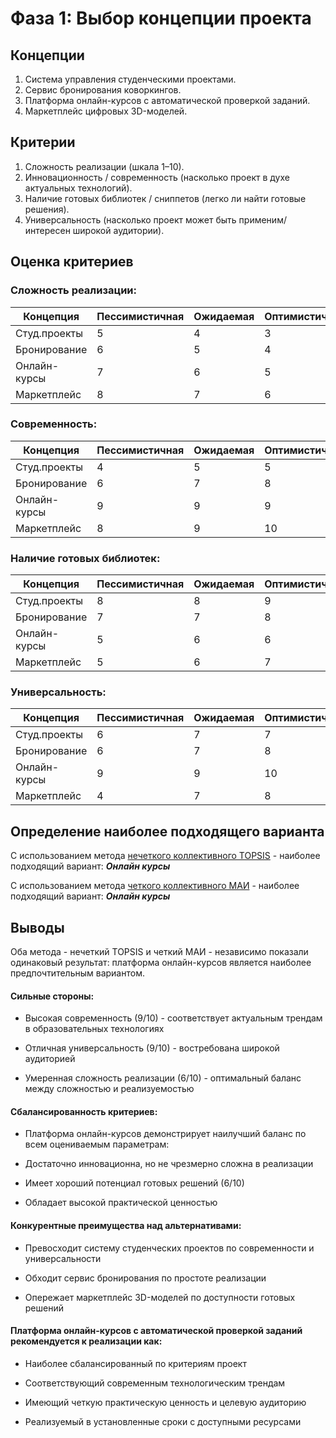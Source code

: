 # Фаза 1: Выбор концепции проекта

## Концепции
1. Система управления студенческими проектами.
2. Сервис бронирования коворкингов.
3. Платформа онлайн-курсов с автоматической проверкой заданий.
4. Маркетплейс цифровых 3D-моделей.

## Критерии
1.  Сложность реализации (шкала 1–10).
2. Инновационность / современность (насколько проект в духе актуальных технологий).
3. Наличие готовых библиотек / сниппетов (легко ли найти готовые решения).
4. Универсальность (насколько проект может быть применим/интересен широкой аудитории).

## Оценка критериев

### **Сложность реализации:**

| Концепция                                                    | Пессимистичная | Ожидаемая | Оптимистичная |
|--------------------------------------------------------------|----------------|-----------|---------------|
| Студ.проекты                                                 | 5              | 4         | 3             | 
| Бронирование                                                 | 6              | 5         | 4             | 
| Онлайн-курсы                                                 | 7              | 6         | 5             | 
| Маркетплейс                                                  | 8              | 7         | 6             | 

### **Современность:**

| Концепция                                                    | Пессимистичная | Ожидаемая | Оптимистичная |
|--------------------------------------------------------------|----------------|-----------|---------------|
| Студ.проекты                                                 | 4              | 5         | 5             |
| Бронирование                                                 | 6              | 7         | 8             |
| Онлайн-курсы                                                 | 9              | 9         | 9             |
| Маркетплейс                                                  | 8              | 9         | 10            |


### **Наличие готовых библиотек:**

| Концепция                                                    | Пессимистичная | Ожидаемая | Оптимистичная |
|--------------------------------------------------------------|----------------|-----------|---------------|
| Студ.проекты                                                 | 8              | 8         | 9             |
| Бронирование                                                 | 7              | 7         | 8             |
| Онлайн-курсы                                                 | 5              | 6         | 6             |
| Маркетплейс                                                  | 5              | 6         | 7             |


### **Универсальность:**

| Концепция                                                    | Пессимистичная | Ожидаемая | Оптимистичная |
|--------------------------------------------------------------|----------------|-----------|---------------|
| Студ.проекты                                                 | 6              | 7         | 7             |
| Бронирование                                                 | 6              | 7         | 8             |
| Онлайн-курсы                                                 | 9              | 9         | 10            |
| Маркетплейс                                                  | 4              | 7         | 8             |


## Определение наиболее подходящего варианта

С использованием метода [нечеткого коллективного TOPSIS](fuzzy_topsis_report.md) - наиболее подходящий вариант: ***Онлайн курсы***


С использованием метода [четкого коллективного МАИ](МАИ.xlsx) - наиболее подходящий вариант: ***Онлайн курсы***

## Выводы

Оба метода - нечеткий TOPSIS и четкий МАИ - независимо показали одинаковый результат: платформа онлайн-курсов является наиболее предпочтительным вариантом.

#### **Сильные стороны:**
- Высокая современность (9/10) - соответствует актуальным трендам в образовательных технологиях

- Отличная универсальность (9/10) - востребована широкой аудиторией

- Умеренная сложность реализации (6/10) - оптимальный баланс между сложностью и реализуемостью

#### **Сбалансированность критериев:**
- Платформа онлайн-курсов демонстрирует наилучший баланс по всем оцениваемым параметрам:

- Достаточно инновационна, но не чрезмерно сложна в реализации

- Имеет хороший потенциал готовых решений (6/10)

- Обладает высокой практической ценностью

#### **Конкурентные преимущества над альтернативами:**
- Превосходит систему студенческих проектов по современности и универсальности

- Обходит сервис бронирования по простоте реализации

- Опережает маркетплейс 3D-моделей по доступности готовых решений


#### **Платформа онлайн-курсов с автоматической проверкой заданий рекомендуется к реализации как:**

- Наиболее сбалансированный по критериям проект

- Соответствующий современным технологическим трендам

- Имеющий четкую практическую ценность и целевую аудиторию

- Реализуемый в установленные сроки с доступными ресурсами